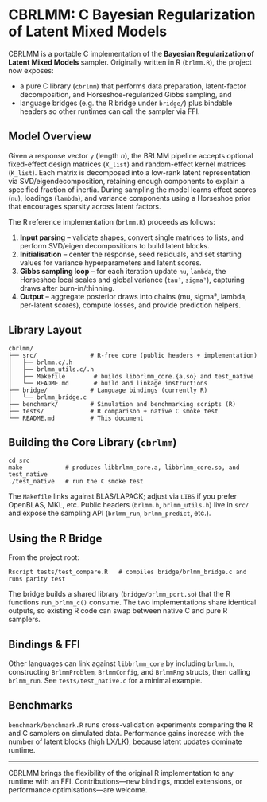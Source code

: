 # CBRLMM: C Bayesian Regularization of Latent Mixed Models

CBRLMM is a portable C implementation of the **Bayesian Regularization of Latent Mixed Models** sampler.
Originally written in R (`brlmm.R`), the project now exposes:

- a pure C library (`cbrlmm`) that performs data preparation, latent-factor
decomposition, and Horseshoe-regularized Gibbs sampling, and
- language bridges (e.g. the R bridge under `bridge/`) plus bindable headers so
other runtimes can call the sampler via FFI.

## Model Overview

Given a response vector `y` (length *n*), the BRLMM pipeline accepts optional
fixed-effect design matrices (`X_list`) and random-effect kernel matrices
(`K_list`).  Each matrix is decomposed into a low-rank latent representation via
SVD/eigendecomposition, retaining enough components to explain a specified
fraction of inertia.  During sampling the model learns effect scores (`nu`),
loadings (`lambda`), and variance components using a Horseshoe prior that
encourages sparsity across latent factors.

The R reference implementation (`brlmm.R`) proceeds as follows:

1. **Input parsing** – validate shapes, convert single matrices to lists, and
   perform SVD/eigen decompositions to build latent blocks.
2. **Initialisation** – center the response, seed residuals, and set starting
   values for variance hyperparameters and latent scores.
3. **Gibbs sampling loop** – for each iteration update `nu`, `lambda`, the
   Horseshoe local scales and global variance (`tau²`, `sigma²`), capturing
   draws after burn-in/thinning.
4. **Output** – aggregate posterior draws into chains (mu, sigma², lambda,
   per-latent scores), compute losses, and provide prediction helpers.

## Library Layout

```
cbrlmm/
├── src/               # R-free core (public headers + implementation)
│   ├── brlmm.c/.h
│   ├── brlmm_utils.c/.h
│   ├── Makefile        # builds libbrlmm_core.{a,so} and test_native
│   └── README.md       # build and linkage instructions
├── bridge/            # Language bindings (currently R)
│   └── brlmm_bridge.c
├── benchmark/         # Simulation and benchmarking scripts (R)
├── tests/             # R comparison + native C smoke test
└── README.md          # This document
```

## Building the Core Library (`cbrlmm`)

```
cd src
make            # produces libbrlmm_core.a, libbrlmm_core.so, and test_native
./test_native   # run the C smoke test
```

The `Makefile` links against BLAS/LAPACK; adjust via `LIBS` if you prefer
OpenBLAS, MKL, etc. Public headers (`brlmm.h`, `brlmm_utils.h`) live in `src/`
and expose the sampling API (`brlmm_run`, `brlmm_predict`, etc.).

## Using the R Bridge

From the project root:

```
Rscript tests/test_compare.R   # compiles bridge/brlmm_bridge.c and runs parity test
```

The bridge builds a shared library (`bridge/brlmm_port.so`) that the R functions
`run_brlmm_c()` consume.  The two implementations share identical outputs, so
existing R code can swap between native C and pure R samplers.

## Bindings & FFI

Other languages can link against `libbrlmm_core` by including `brlmm.h`,
constructing `BrlmmProblem`, `BrlmmConfig`, and `BrlmmRng` structs, then calling
`brlmm_run`. See `tests/test_native.c` for a minimal example.

## Benchmarks

`benchmark/benchmark.R` runs cross-validation experiments comparing the R and C
samplers on simulated data. Performance gains increase with the number of latent
blocks (high LX/LK), because latent updates dominate runtime.

---

CBRLMM brings the flexibility of the original R implementation to any runtime
with an FFI. Contributions—new bindings, model extensions, or performance
optimisations—are welcome.
